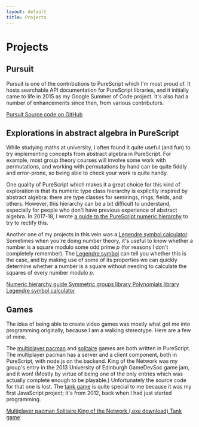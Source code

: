 ```yaml
---
layout: default
title: Projects
---
```


# Projects

## Pursuit

Pursuit is one of the contributions to PureScript which I'm most proud of. It
hosts searchable API documentation for PureScript libraries, and it initially
came to life in 2015 as my Google Summer of Code project. It's also had a
number of enhancements since then, from various contributors.

<div class="project-links">
  <a href="https://pursuit.purescript.org">
    <span class="label">Pursuit</span>
  </a>
  <a href="https://github.com/purescript/pursuit">
    <span class="label">Source code on GitHub</span>
  </a>
</div>

## Explorations in abstract algebra in PureScript

While studying maths at university, I often found it quite useful (and fun) to
try implementing concepts from abstract algebra in PureScript. For example,
most group theory courses will involve some work with permutations, and working
with permutations by hand can be quite fiddly and error-prone, so being able to
check your work is quite handy.

One quality of PureScript which makes it a great choice for this kind of
exploration is that its numeric type class hierarchy is explicitly inspired by
abstract algebra: there are type classes for semirings, rings, fields, and
others. However, this hierarchy can be a bit difficult to understand,
especially for people who don't have previous experience of abstract algebra.
In 2017-18, I wrote [a guide to the PureScript numeric
hierarchy](https://a-guide-to-the-purescript-numeric-hierarchy.readthedocs.io/en/latest/introduction.html)
to try to rectify this.

Another one of my projects in this vein was a [Legendre symbol calculator](/legendre-symbol-calculator).  Sometimes when you're doing number theory, it's useful to know whether a number is a square modulo some odd prime _p_ (for reasons I don't completely remember).  The [Legendre symbol](https://en.wikipedia.org/wiki/Legendre_symbol) can tell you whether this is the case, and by making use of some of its properties we can quickly determine whether a number is a square without needing to calculate the squares of every number modulo _p_.

<div class="project-links">
  <a href="https://a-guide-to-the-purescript-numeric-hierarchy.readthedocs.io/en/latest/introduction.html">
    <span class="label">Numeric hierarchy guide</span>
  </a>
  <a href="https://pursuit.purescript.org/packages/purescript-symmetric-groups/0.1.2/docs/Data.SymmetricGroup">
    <span class="label">Symmetric groups library</span>
  </a>
  <a href="https://pursuit.purescript.org/packages/purescript-polynomials/1.0.1/docs/Data.Polynomial">
    <span class="label">Polynomials library</span>
  </a>
  <a href="/legendre-symbol-calculator">
    <span class="label">Legendre symbol calculator</span>
  </a>
</div>

## Games

The idea of being able to create video games was mostly what got me into
programming originally, because I am a walking stereotype. Here are a few of
mine.

The [multiplayer pacman](https://mpac.herokuapp.com) and
[solitaire](/projects/solitaire) games are both written in PureScript. The
multiplayer pacman has a server and a client component, both in PureScript,
with node.js on the backend. King of the Network was my group's entry in the
2013 University of Edinburgh GameDevSoc game jam, and it won! (Mostly by virtue
of being one of the only entries which was actually complete enough to be
playable.) Unfortunately the source code for that one is lost. The [tank
game](/projects/tank-game) is quite special to me because it was my first
JavaScript project; it's from 2012, back when I had just started programming.

<div class="project-links">
  <a href="https://mpac.herokuapp.com">
    <span class="label">Multiplayer pacman</span>
  </a>
  <a href="/projects/solitaire">
    <span class="label">Solitaire</span>
  </a>
  <a href="https://pursuit.purescript.org/packages/purescript-polynomials/1.0.1/docs/Data.Polynomial">
    <span class="label">King of the Network (.exe download)</span>
  </a>
  <a href="/projects/tank-game">
    <span class="label">Tank game</span>
  </a>
</div>
